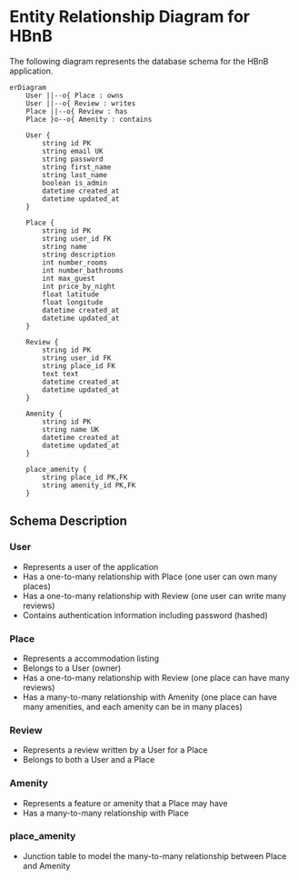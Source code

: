 # Entity Relationship Diagram for HBnB

The following diagram represents the database schema for the HBnB application.

```mermaid
erDiagram
    User ||--o{ Place : owns
    User ||--o{ Review : writes
    Place ||--o{ Review : has
    Place }o--o{ Amenity : contains

    User {
        string id PK
        string email UK
        string password
        string first_name
        string last_name
        boolean is_admin
        datetime created_at
        datetime updated_at
    }

    Place {
        string id PK
        string user_id FK
        string name
        string description
        int number_rooms
        int number_bathrooms
        int max_guest
        int price_by_night
        float latitude
        float longitude
        datetime created_at
        datetime updated_at
    }

    Review {
        string id PK
        string user_id FK
        string place_id FK
        text text
        datetime created_at
        datetime updated_at
    }

    Amenity {
        string id PK
        string name UK
        datetime created_at
        datetime updated_at
    }

    place_amenity {
        string place_id PK,FK
        string amenity_id PK,FK
    }
```

## Schema Description

### User
- Represents a user of the application
- Has a one-to-many relationship with Place (one user can own many places)
- Has a one-to-many relationship with Review (one user can write many reviews)
- Contains authentication information including password (hashed)

### Place
- Represents a accommodation listing
- Belongs to a User (owner)
- Has a one-to-many relationship with Review (one place can have many reviews)
- Has a many-to-many relationship with Amenity (one place can have many amenities, and each amenity can be in many places)

### Review
- Represents a review written by a User for a Place
- Belongs to both a User and a Place

### Amenity
- Represents a feature or amenity that a Place may have
- Has a many-to-many relationship with Place

### place_amenity
- Junction table to model the many-to-many relationship between Place and Amenity 